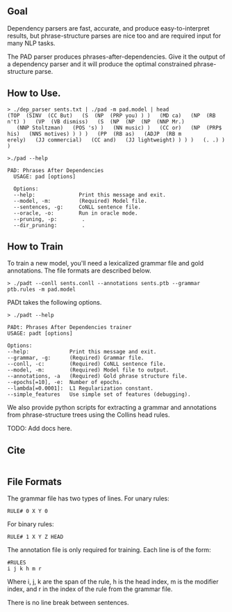 ## Goal

Dependency parsers are fast, accurate, and produce easy-to-interpret results, but phrase-structure parses are nice too and are required input for many NLP tasks.

The PAD parser produces phrases-after-dependencies. Give it the output of a dependency parser and it will produce the optimal constrained phrase-structure parse.

## How to Use.

```
> ./dep_parser sents.txt | ./pad -m pad.model | head
(TOP  (SINV  (CC But)   (S  (NP  (PRP you) ) )   (MD ca)   (NP  (RB n't) )   (VP  (VB dismiss)   (S  (NP  (NP  (NP  (NNP Mr.) 
   (NNP Stoltzman)   (POS 's) )   (NN music) )   (CC or)   (NP  (PRP$ his)   (NNS motives) ) ) )   (PP  (RB as)   (ADJP  (RB m 
erely)   (JJ commercial)   (CC and)   (JJ lightweight) ) ) )   (. .) ) )                                          
```


```
>./pad --help

PAD: Phrases After Dependencies
  USAGE: pad [options]

  Options:
  --help:              Print this message and exit.
  --model, -m:         (Required) Model file.
  --sentences, -g:     CoNLL sentence file.
  --oracle, -o:        Run in oracle mode.
  --pruning, -p:        .
  --dir_pruning:        .
```

## How to Train

To train a new model, you'll need a lexicalized grammar file and gold annotations. The file formats are described below. 

```
> ./padt --conll sents.conll --annotations sents.ptb --grammar ptb.rules -m pad.model
```

PADt takes the following options.

```
> ./padt --help

PADt: Phrases After Dependencies trainer
USAGE: padt [options]

Options:
--help:             Print this message and exit.
--grammar, -g:      (Required) Grammar file.
--conll, -c:        (Required) CoNLL sentence file.
--model, -m:        (Required) Model file to output.
--annotations, -a   (Required) Gold phrase structure file.
--epochs[=10], -e:  Number of epochs.
--lambda[=0.0001]:  L1 Regularization constant.
--simple_features   Use simple set of features (debugging).
```


We also provide python scripts for extracting a grammar and annotations from phrase-structure trees using the Collins head rules. 


TODO: Add docs here.

## Cite


```

```

## File Formats

The grammar file has two types of lines. For unary rules:

```
RULE# 0 X Y 0
```

For binary rules:

```
RULE# 1 X Y Z HEAD
```

The annotation file is only required for training. Each line is of the form:

```
#RULES
i j k h m r
```

Where i, j, k are the span of the rule, h is the head index, m is the modifier index, and r in the index of the rule from the grammar file. 

There is no line break between sentences.
